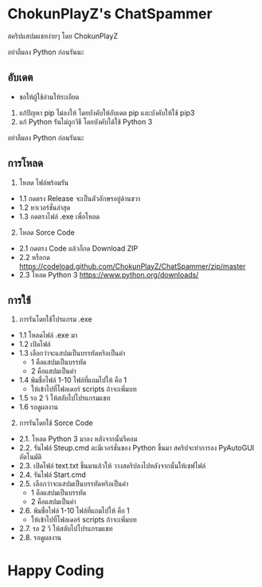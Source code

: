 # ChokunPlayZ's ChatSpammer
สคริปแสปมแชทง่ายๆ โดย ChokunPlayZ

อย่าลืมลง Python ก่อนรันนะ

## อับเดต
- ขอให้ผู้ใช้อ่านให้ระเอียด
1. แก้ปัญหา pip ไม่ลงให้ โดยบังคับให้อับเดต pip และบังคับให้ใช้ pip3
2. แก้ Python รันไม่ถูกวิธี โดยบังคับใด้ใช้ Python 3

อย่าลืมลง Python ก่อนรันนะ

## การโหลด
1. โหลด ไฟล์พร้อมรัน
  - 1.1 กดตรง Release จะเป็นตัวอักษรอยู่ด้านขวา
  - 1.2 หาเวอร์ชั่นล่าสุด
  - 1.3 กดตรงไฟล์ .exe เพื่อโหลด

2. โหลด Sorce Code
  - 2.1 กดตรง Code แล้วก็กด Download ZIP
  - 2.2 หรือกด https://codeload.github.com/ChokunPlayZ/ChatSpammer/zip/master
  - 2.3 โหลด Python 3 https://www.python.org/downloads/

## การใช้
1. การรันโดยใช้โปรแกรม .exe
  - 1.1 โหลดไฟล์ .exe มา
  - 1.2 เปิดไฟล์
  - 1.3 เลือกว่าจะแสปมเป็นบรรทัดหริอเป็นคำ 
    - 1 คือแสปมเป็นบรรทัด
    - 2 คือแสปมเป็นคำ
  - 1.4 พิมชื่อไฟล์ 1-10 ไฟล์ที่แถมไปให้ คือ 1
    - ให้เข้าไปที่โฟลเดอร์ scripts ถ้าจะเพิ่มบท
  - 1.5 รอ 2 วิ ให้สลับไปโปรแกรมแชท
  - 1.6 รอดูผลงาน

2. การรันโดยใช้ Sorce Code
  - 2.1. โหลด Python 3 มาลง หลังจากนั้นรีคอม
  - 2.2. รันไฟล์ Steup.cmd ตะมีเวอร์ชั่นของ Python ขึ้นมา
    สคริปจะทำการลง PyAutoGUI อัตโนมัติ
  - 2.3. เปิดไฟล์ text.txt ขึ้นมาแล้วให้ วางสคริปลงไปหลังจากนั้นให้เชฟไฟล์
  - 2.4. รันไฟล์ Start.cmd
  - 2.5. เลือกว่าจะแสปมเป็นบรรทัดหริอเป็นคำ 
    - 1 คือแสปมเป็นบรรทัด
    - 2 คือแสปมเป็นคำ
  - 2.6. พิมชื่อไฟล์ 1-10 ไฟล์ที่แถมไปให้ คือ 1
    - ให้เข้าไปที่โฟลเดอร์ scripts ถ้าจะเพิ่มบท
  - 2.7. รอ 2 วิ ให้สลับไปโปรแกรมแชท
  - 2.8. รอดูผลงาน

# Happy Coding
